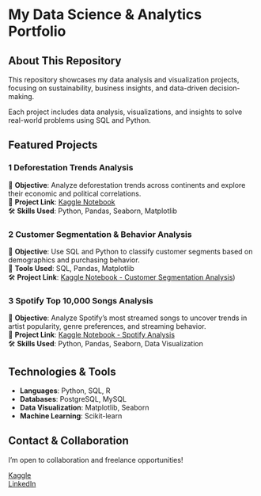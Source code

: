 # My Data Science & Analytics Portfolio

## About This Repository
This repository showcases my data analysis and visualization projects, focusing on sustainability, business insights, and data-driven decision-making. 

Each project includes data analysis, visualizations, and insights to solve real-world problems using SQL and Python.

## Featured Projects

### 1️ **Deforestation Trends Analysis** 
📌 **Objective**: Analyze deforestation trends across continents and explore their economic and political correlations.  
🔗 **Project Link**: [Kaggle Notebook](https://www.kaggle.com/code/busetmkaya/exploring-deforestation-trends)  
🛠 **Skills Used**: Python, Pandas, Seaborn, Matplotlib  

### 2️ **Customer Segmentation & Behavior Analysis**   
📌 **Objective**: Use SQL and Python to classify customer segments based on demographics and purchasing behavior.  
🔗 **Tools Used**: SQL, Pandas, Matplotlib  
🛠 **Project Link**: [Kaggle Notebook - Customer Segmentation Analysis](https://www.kaggle.com/code/busetmkaya/customer-segmentation-analysis))   

### 3 **Spotify Top 10,000 Songs Analysis**  
📌 **Objective**: Analyze Spotify’s most streamed songs to uncover trends in artist popularity, genre preferences, and streaming behavior.  
🔗 **Project Link**: [Kaggle Notebook - Spotify Analysis](https://www.kaggle.com/code/busetmkaya/spotify-top-10000-songs-analysis)  
🛠 **Skills Used**: Python, Pandas, Seaborn, Data Visualization  

## Technologies & Tools
- **Languages**: Python, SQL, R  
- **Databases**: PostgreSQL, MySQL  
- **Data Visualization**: Matplotlib, Seaborn
- **Machine Learning**: Scikit-learn

## Contact & Collaboration
I’m open to collaboration and freelance opportunities!

[Kaggle](https://www.kaggle.com/busetmkaya)  
[LinkedIn](https://www.linkedin.com/in/busetumkaya)  
